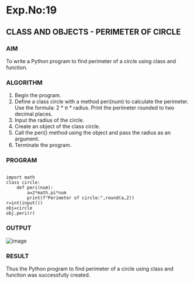 # Exp.No:19  
## CLASS AND OBJECTS - PERIMETER OF CIRCLE

### AIM  

To write a Python program to find perimeter of a circle using class and function.

### ALGORITHM

1. Begin the program.  
2. Define a class circle with a method peri(num) to calculate the perimeter.
   Use the formula: 2 * π * radius.
   Print the perimeter rounded to two decimal places.
3. Input the radius of the circle.
4. Create an object of the class circle.
5. Call the peri() method using the object and pass the radius as an argument.  
6. Terminate the program.

### PROGRAM

```

import math
class circle:
    def peri(num):
        a=2*math.pi*num
        print(f"Perimeter of circle:",round(a,2))
r=int(input())
obj=circle
obj.peri(r)

```

### OUTPUT

![image](https://github.com/user-attachments/assets/e8969f6f-abd1-4612-a9d9-b6b23cd70481)

### RESULT

Thus the Python program to find perimeter of a circle using class and function was successfully created.

